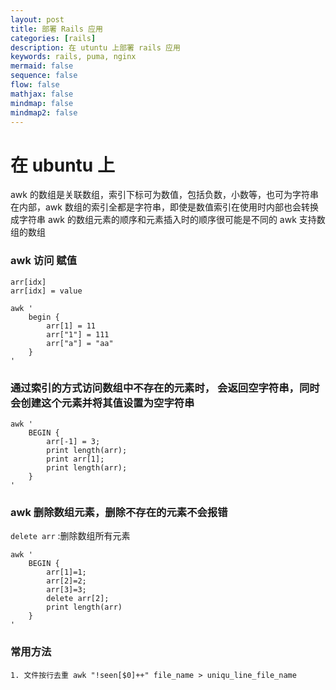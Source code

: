 ```yaml
---
layout: post
title: 部署 Rails 应用
categories: [rails]
description: 在 utuntu 上部署 rails 应用
keywords: rails, puma, nginx
mermaid: false
sequence: false
flow: false
mathjax: false
mindmap: false
mindmap2: false
---
```


# 在 ubuntu 上

awk 的数组是关联数组，索引下标可为数值，包括负数，小数等，也可为字符串
在内部，awk 数组的索引全都是字符串，即使是数值索引在使用时内部也会转换成字符串
awk 的数组元素的顺序和元素插入时的顺序很可能是不同的
awk 支持数组的数组

### awk 访问 赋值
```
arr[idx]
arr[idx] = value

awk '
    begin {
        arr[1] = 11
        arr["1"] = 111
        arr["a"] = "aa"
    }
'
```

### 通过索引的方式访问数组中不存在的元素时， 会返回空字符串，同时会创建这个元素并将其值设置为空字符串

```
awk '
    BEGIN {
        arr[-1] = 3;
        print length(arr);
        print arr[1];
        print length(arr);
    }
'
```

###  awk 删除数组元素，删除不存在的元素不会报错
```delete arr``` :删除数组所有元素

```
awk '
    BEGIN {
        arr[1]=1;
        arr[2]=2;
        arr[3]=3;
        delete arr[2];
        print length(arr)
    }
'
```

###  常用方法  
    1. 文件按行去重 awk "!seen[$0]++" file_name > uniqu_line_file_name
